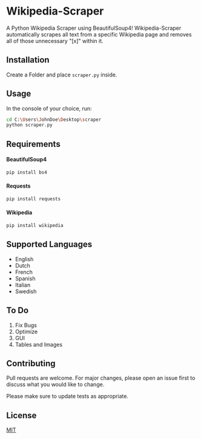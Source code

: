 # Wikipedia-Scraper

A Python Wikipedia Scraper using BeautifulSoup4! Wikipedia-Scraper automatically scrapes all text from a specific Wikipedia page and removes all of those unnecessary "[x]" within it.

## Installation

Create a Folder and place ```scraper.py``` inside.

## Usage

In the console of your choice, run:

```bash
cd C:\Users\JohnDoe\Desktop\scraper
python scraper.py
````
## Requirements
#### BeautifulSoup4
```bash
pip install bs4
````
#### Requests
```bash
pip install requests
````
#### Wikipedia
```bash
pip install wikipedia
````

## Supported Languages

* English
* Dutch
* French
* Spanish
* Italian
* Swedish

## To Do

1. Fix Bugs
2. Optimize
3. GUI
4. Tables and Images

## Contributing
Pull requests are welcome. For major changes, please open an issue first to discuss what you would like to change.

Please make sure to update tests as appropriate.

## License
[MIT](https://choosealicense.com/licenses/mit/)
